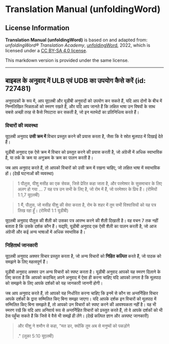 # Translation Manual (unfoldingWord)

## License Information

**Translation Manual (unfoldingWord)** is based on and adapted from: _unfoldingWord® Translation Academy_, [unfoldingWord](https://unfoldingword.org/utw), 2022, which is licensed under a [CC BY-SA 4.0 license](https://creativecommons.org/licenses/by-sa/4.0/legalcode.en).

This markdown version is provided under the same license.



--------------------------------

## बाइबल के अनुवाद में ULB एवं UDB का उपयोग कैसे करें (id: 727481)

अनुवादकों के रूप में, आप यूएलबी और यूडीबी अनुवादों को उपयोग कर सकते हैं, यदि आप दोनों के बीच में निम्नलिखित भिन्नताओं को स्मरण रखते हैं, और यदि आप जानते हैं कि लक्षित भाषा उन विषयों के साथ सबसे अच्छी तरह से कैसे निपटारा कर सकती है, जो इन मतभेदों का प्रतिनिधित्व करते हैं।

### विचारों की व्यवस्था

यूएलबी अनुवाद **उसी क्रम में** विचार प्रस्तुत करने की प्रयास करता है, जैसा कि वे स्रोत मूलपाठ में दिखाई देते हैं।

यूडीबी अनुवाद एक ऐसे क्रम में विचार को प्रस्तुत करने की प्रयास करती है, जो अंग्रेजी में अधिक स्वाभाविक है, या तर्क के क्रम या अनुक्रम के क्रम का पालन करती है।

जब आप अनुवाद करते हैं, तो आपको विचारों को उसी क्रम में रखना चाहिए, जो लक्षित भाषा में स्वाभाविक हों। (देखें घटनाओं की व्यवस्था)

> 1 पौलुस, यीशु मसीह का एक सेवक, जिसे प्रेरित कहा जाता है, और परमेश्वर के सुसमाचार के लिए अलग हो गया ... 7 यह पत्र उन सभी के लिए है, जो रोम में हैं, जो परमेश्वर के प्रिय हैं। (रोमियों 1:1,7 यूएलबी)

> 1 मैं, पौलुस, जो मसीह यीशु की सेवा करता है, रोम के शहर में तुम सभी विश्वासियों को यह पत्र लिख रहा हूँ। (रोमियों 1:1 यूडीबी)

यूएलबी अनुवाद पौलुस की शैली को उसका पत्र आरम्भ करने की शैली दिखाती है। वह वचन 7 तक नहीं बताता है कि उसके दर्शक कौन हैं। यद्यपि, यूडीबी अनुवाद एक ऐसी शैली का पालन करती है, जो आज अंग्रेजी और कई अन्य भाषाओं में अधिक स्वभाविक है।

### निहितार्थ जानकारी

यूएलबी अनुवाद अक्सर विचार प्रस्तुत करता है, जो अन्य विचारों को **निहित** **कल्पित** करते हैं, जो पाठक को समझने के लिए महत्वपूर्ण हैं।

यूडीबी अनुवाद अक्सर उन अन्य विचारों को स्पष्ट करता है। यूडीबी अनुवाद आपको यह स्मरण दिलाने के लिए करता है कि आपको कदाचित् अपने अनुवाद में ऐसा ही करना चाहिए यदि आपको लगता है कि मूलपाठ को समझने के लिए आपके दर्शकों को यह जानकारी जाननी होगी।

जब आप अनुवाद करते हैं, तो आपको यह निर्धारित करना चाहिए कि इनमें से कौन सा अन्तर्निहित विचार आपके दर्शकों के द्वारा सम्मिलित किए बिना समझा जाएगा। यदि आपके दर्शक इन विचारों को मूलपाठ में सम्मिलित किए बिना समझते हैं, तो आपको उन विचारों को स्पष्ट करने की आवश्यकता नहीं है। यह भी स्मरण रखें कि यदि आप अनिवार्य रूप से अन्तर्निहित विचारों को प्रस्तुत करते हैं, तो वे आपके दर्शकों को भी ठेस पहुँचा सकते हैं कि जिसे वे वैसे भी समझें ही लेंगे। (देखें कल्पित ज्ञान और अस्पष्ट जानकारी)

> और यीशु ने शमौन से कहा, "मत डर, क्योंकि तुम अब से मनुष्यों को पकड़ोगे
> 
> ." (लूका 5:10 यूएलबी)


